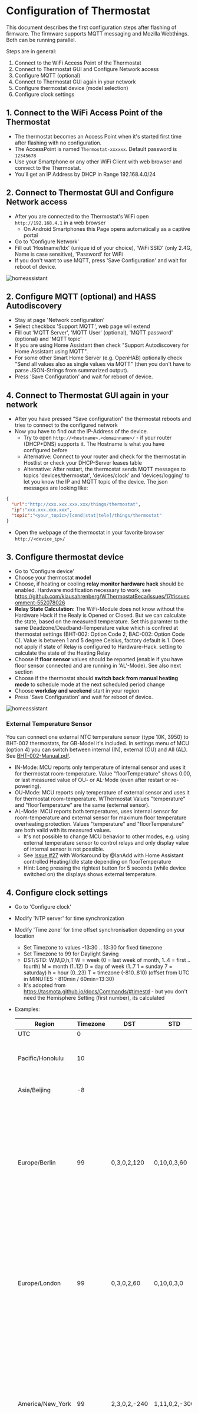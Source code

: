 # Configuration of Thermostat

This document describes the first configuration steps after flashing of firmware. The firmware supports MQTT messaging and
Mozilla Webthings. Both can be running parallel.

Steps are in general:

1. Connect to the WiFi Access Point of the Thermostat
2. Connect to Thermostat GUI and Configure Network access
3. Configure MQTT (optional)
4. Connect to Thermostat GUI again in your network
5. Configure thermostat device (model selection)
6. Configure clock settings

## 1. Connect to the WiFi Access Point of the Thermostat

* The thermostat becomes an Access Point when it's started first time after flashing with no configuration.
* The AccessPoint is named `Thermostat-xxxxxx`. Default password is `12345678`
* Use your Smartphone or any other WiFi Client with web browser and connect to the Thermostat.
* You'll get an IP Address by DHCP in Range 192.168.4.0/24

## 2. Connect to Thermostat GUI and Configure Network access

* After you are connected to the Thermostat's WiFi open `http://192.168.4.1` in a web browser
  * On Android Smartphones this Page opens automatically as a captive portal
* Go to 'Configure Network'
* Fill out 'Hostname/Idx' (unique id of your choice), 'WiFi SSID' (only 2.4G, Name is case sensitive), 'Password' for WiFi
* If you don't want to use MQTT, press 'Save Configuration' and wait for reboot of device.

![homeassistant](docs/images/Setup_Network.png)  

## 2. Configure MQTT (optional) and HASS Autodiscovery

* Stay at page 'Network configuration'
* Select checkbox 'Support MQTT', web page will extend
* Fill out 'MQTT Server', 'MQTT User' (optional), 'MQTT password' (optional) and 'MQTT topic'
* If you are using Home Assistant then check "Support Autodiscovery for Home Assistant using MQTT".
* For some other Smart Home Server (e.g. OpenHAB) optionally check "Send all values also as single values via MQTT" (then you don't have to parse JSON-Strings from summarized output).
* Press 'Save Configuration' and wait for reboot of device.

## 4. Connect to Thermostat GUI again in your network

* After you have pressed "Save configuration" the thermostat reboots and tries to connect to the configured network
* Now you have to find out the IP-Address of the device.
  * Try to open `http://<hostname>.<domainname>/` - if your router (DHCP+DNS) supports it. The Hostname is what you have configured before
  * Alternative: Connect to your router and check for the thermostat in Hostlist or check your DHCP-Server leases table
  * Alternative: After restart, the thermostat sends MQTT messages to topics 'devices/thermostat', 'devices/clock' and 'devices/logging' to let you know the IP and MQTT topic of the device. The json messages are looking like:

```json
{
  "url":"http://xxx.xxx.xxx.xxx/things/thermostat",
  "ip":"xxx.xxx.xxx.xxx",
  "topic":"<your_topic>/[cmnd|stat|tele]/things/thermostat"
}
```

* Open the webpage of the thermostat in your favorite browser `http://<device_ip>/`

## 3. Configure thermostat device

* Go to 'Configure device'
* Choose your thermostat **model**
* Choose, if heating or cooling **relay monitor hardware hack** should be enabled. Hardware modification necessary to work, see <https://github.com/klausahrenberg/WThermostatBeca/issues/17#issuecomment-552078026>
* **Relay State Calculation**: The WiFi-Module does not know without the Hardware Hack if the Realy is Opened or Closed.
   But we can calculate the state, based on the measured temperature.
   Set this paramter to the same Deadzone/Deadband-Temperature value which is confired at thermostat settings (BHT-002: Option Code 2, BAC-002: Option Code C). Value is between 1 and 5 degree Celsius, factory default is 1.
   Does not apply if state of Relay is configured to Hardware-Hack.
setting to calculate the state of the Heating Relay
* Choose if **floor sensor** values should be reported (enable if you have floor sensor connected and are running in 'AL'-Mode). See also next section
* Choose if the thermostat should **switch back from manual heating mode** to schedule mode at the next scheduled period change
* Choose **workday and weekend** start in your region
* Press 'Save Configuration' and wait for reboot of device.

![homeassistant](docs/images/Setup_Thermostat.png)  

### External Temperature Sensor

You can connect one external NTC temperature sensor (type 10K, 3950) to BHT-002 thermostats, for GB-Model it's included.
In settings menu of MCU (option 4) you can switch between internal (IN), external (OU) and All (AL). See [BHT-002-Manual.pdf](./docs/BHT-002-Manual-long.pdf).

* IN-Mode: MCU reports only temperature of internal sensor and uses it for thermostat room-temperature. Value "floorTemperature" shows 0.00, or last measured value of OU- or AL-Mode (even after restart or re-powering).
* OU-Mode: MCU reports only temperature of external sensor and uses it for thermostat room-temperature. WThermostat Values "temperature" and "floorTemperature" are the same (external sensor).
* AL-Mode: MCU reports both temperatures, uses internal sensor for room-temperature and external sensor for maximum floor temperature overheating protection. Values "temperature" and "floorTemperature" are both valid with its measured values.
  * It's not possible to change MCU behavior to other modes, e.g. using external temperature sensor to control relays and only display value of internal sensor is not possible.
  * See [Issue #27](https://github.com/fashberg/WThermostatBeca/issues/27) with Workaround by @IanAdd with Home Assistant controlled Heating/Idle state depending on floorTemperature
  * Hint: Long pressing the rightest button for 5 seconds (while device switched on) the displays shows external temperature.

## 4. Configure clock settings

* Go to 'Configure clock'
* Modify 'NTP server' for time synchronization
* Modify 'Time zone' for time offset synchronisation depending on your location
  * Set Timezone to values -13:30 .. 13:30 for fixed timezone
  * Set Timezone to 99 for Daylight Saving
  * DST/STD: W,M,D,h,T
  W = week (0 = last week of month, 1..4 = first .. fourth)
  M = month (1..12)
  D = day of week (1..7 1 = sunday 7 = saturday)
  h = hour (0..23)
  T = timezone (-810..810) (offset from UTC in MINUTES - 810min / 60min=13:30)
  * It's adopted from <https://tasmota.github.io/docs/Commands/#timestd> - but you don't need the Hemisphere Setting (first number), its calculated
* Examples:

  | Region | Timezone | DST | STD | Explanation |
  | ---------- | ---------- | ----- | ----- | ---- |
  | UTC | 0 |  |  | Just UTC
  | Pacific/Honolulu | 10 |  |  | Fixed 10 Hours Offset, no Daylight saving
  | Asia/Beijing | -8 |  | |  Fixed -8 hours Offset
  | Europe/Berlin | 99 |  0,3,0,2,120 | 0,10,0,3,60 | DST from last Sunday in March at 2 o'clock with 2h Offset from UTC and ends at last sunday in October at 3 o clock with 1 hour offset during standard time
  | Europe/London | 99 |  0,3,0,2,60 | 0,10,0,3,0 | DST from last Sunday in March at 2 o'clock with 1h Offset from UTC and ends at last sunday in October at 3 o clock with no offset during standard time
  | America/New_York | 99 | 2,3,0,2,-240 | 1,11,0,2,-300 | DST from 2nd Sunday in March at 2 o'clock with -4h Offset from UTC and ends at first sunday in November at 3 o clock with -5h offset during standard time
  | Australia/Sydney | 99 | 1,10,1,2,660 | 1,4,1,3,600 | DST from first Sunday in October at 2 o'clock with 11h Offset from UTC and ends at first sunday in April at 3 o clock with 10h offset during standard time

## 5. Troubleshooting

### Logging

If anything went wrong set MQTT-Logging to "trace" and monitor with MQTT-Client:

```sh
mosquitto_sub  -h  <mqttserver> -v -t "<MQTT-TOPIC>/tele/log/#"
```

### Network Recovery

If you cannot access your device, try to switch to Access-Point mode:

* Power off the device by Pressing the button in the middle.
* Then press the "down" button (most right) for about 8 seconds.
* The Screen starts to blink and shows a WiFi-Icon.
* The thermostat is now an Access Point named `Thermostat-xxxxxx`. Default password is `12345678`
* Now you can fix network settings.
* Saving settings or pressing power button switches back to Station mode
